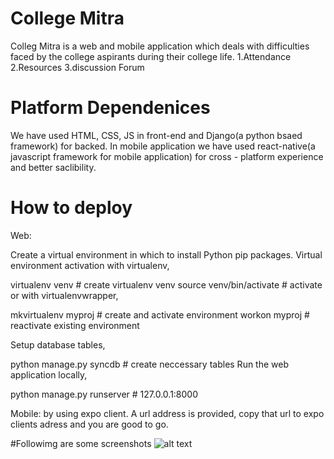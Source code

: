 # College Mitra
Colleg Mitra is a web and mobile application which deals with difficulties faced by the college aspirants during their college life.
1.Attendance
2.Resources
3.discussion Forum

# Platform Dependenices
We have used HTML, CSS, JS in front-end and Django(a python bsaed framework) for backed.
In mobile application we have used react-native(a javascript framework for mobile application) for cross - platform experience 
and better saclibility.

# How to deploy
Web:

Create a virtual environment in which to install Python pip packages. Virtual environment activation with virtualenv,

virtualenv venv          # create virtualenv venv
source venv/bin/activate # activate 
or with virtualenvwrapper,

mkvirtualenv myproj       # create and activate environment
workon myproj             # reactivate existing environment

Setup database tables,

python manage.py syncdb  # create neccessary tables
Run the web application locally,

python manage.py runserver # 127.0.0.1:8000

Mobile:
by using expo client.
A url address is provided, copy that url to expo clients adress and you are good to go.

#Followimg are some screenshots
![alt text](https://github.com/kshtiijsu/college_life_hackdunhack/blob/master/img/1.PNG)
